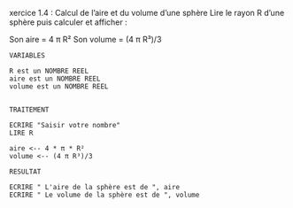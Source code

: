 xercice 1.4 : Calcul de l’aire et du volume d’une sphère
Lire le rayon R d’une sphère puis calculer et afficher :

Son aire = 4 π R²
Son volume = (4 π R³)/3

```
VARIABLES

R est un NOMBRE REEL
aire est un NOMBRE REEL
volume est un NOMBRE REEL


TRAITEMENT

ECRIRE "Saisir votre nombre"
LIRE R

aire <-- 4 * π * R² 
volume <-- (4 π R³)/3

RESULTAT

ECRIRE " L'aire de la sphère est de ", aire
ECRIRE " Le volume de la sphère est de ", volume





```